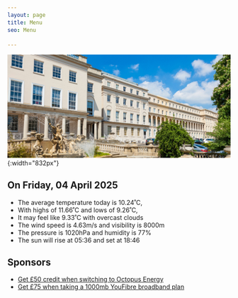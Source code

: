 ```yaml
---
layout: page
title: Menu
seo: Menu

---
```


![Logo](/images/logo.jpg){:width="832px"}

<!-- weather_marker starts -->
## On Friday, 04 April 2025

- The average temperature today is 10.24˚C,
- With highs of 11.66˚C and lows of 9.26˚C,
- It may feel like 9.33˚C with overcast clouds
- The wind speed is 4.63m/s and visibility is 8000m
- The pressure is 1020hPa and humidity is 77%
- The sun will rise at 05:36 and set at 18:46

<!-- weather_marker ends -->

## Sponsors

- [Get £50 credit when switching to Octopus Energy](https://bit.ly/3oD1nnS)
- [Get £75 when taking a 1000mb YouFibre broadband plan](https://aklam.io/91zWhU?)



